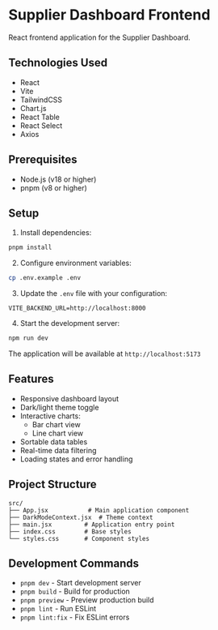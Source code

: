 # Supplier Dashboard Frontend

React frontend application for the Supplier Dashboard.

## Technologies Used

- React
- Vite
- TailwindCSS
- Chart.js
- React Table
- React Select
- Axios

## Prerequisites

- Node.js (v18 or higher)
- pnpm (v8 or higher)

## Setup

1. Install dependencies:
```bash
pnpm install
```

2. Configure environment variables:
```bash
cp .env.example .env
```

3. Update the `.env` file with your configuration:
```properties
VITE_BACKEND_URL=http://localhost:8000
```

4. Start the development server:
```bash
npm run dev
```

The application will be available at `http://localhost:5173`

## Features

- Responsive dashboard layout
- Dark/light theme toggle
- Interactive charts:
  - Bar chart view
  - Line chart view
- Sortable data tables
- Real-time data filtering
- Loading states and error handling

## Project Structure

```
src/
├── App.jsx           # Main application component
├── DarkModeContext.jsx  # Theme context
├── main.jsx         # Application entry point
├── index.css        # Base styles
└── styles.css       # Component styles
```

## Development Commands

- `pnpm dev` - Start development server
- `pnpm build` - Build for production
- `pnpm preview` - Preview production build
- `pnpm lint` - Run ESLint
- `pnpm lint:fix` - Fix ESLint errors
